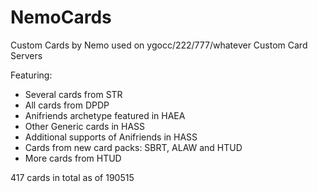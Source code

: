# NemoCards
Custom Cards by Nemo used on ygocc/222/777/whatever Custom Card Servers

Featuring:
- Several cards from STR
- All cards from DPDP
- Anifriends archetype featured in HAEA
- Other Generic cards in HASS
- Additional supports of Anifriends in HASS
- Cards from new card packs: SBRT, ALAW and HTUD
- More cards from HTUD

417 cards in total as of 190515
